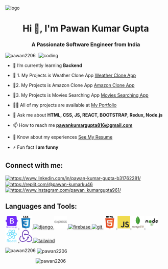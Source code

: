 ![logo](https://github.com/Pawan2206/Pawan2206/blob/main/Your%20paragraph%20text.png)
<h1 align="center">Hi 👋, I'm Pawan Kumar Gupta</h1>
<h3 align="center">A Passionate Software Engineer from India</h3>

<img align="right" alt="coding" width="400" src="https://camo.githubusercontent.com/19db51af5f90f1b152bc0b9078f5fe97053955be5074f03f17019c70345bdcdb/68747470733a2f2f6d69726f2e6d656469756d2e636f6d2f6d61782f313336302f302a37513379765349765f7430696f4a2d5a2e676966"/>

<p align="left"> <img src="https://komarev.com/ghpvc/?username=pawan2206&label=Profile%20views&color=0e75b6&style=flat" alt="pawan2206" /> </p>

- 🌱 I’m currently learning **Backend**

- 🔭 1. My Projects is Weather Clone App [Weather Clone App](https://weather-application-apps.netlify.app/)

- 👯2. My Projects is Amazon Clone App [Amazon Clone App](https://amazon-clone-application-app.netlify.app/)

- 🤝3. My Projects is Movies Searching App [Movies Searching App](https://movies-searching-ap.netlify.app/)

- 👨‍💻 All of my projects are available at  <a href="https://pawan-portf.netlify.app/" className="portfolio-button" target="_blank">
       My Portfolio
    </a>

- 💬 Ask me about **HTML, CSS, JS, REACT, BOOTSTRAP, Redux, Node.js**

- 📫 How to reach me **pawankumargupta816@gmail.com**

- 📄 Know about my experiences <a
      href="https://resume-builder-test-new.masaischool.com/resume/public?resumeId=66a8d6546e6b499ee33fd54b" className="Resume-button" target="_blank">
      See My Resume
    </a>

- ⚡ Fun fact **I am funny**

<h2 align="left">Connect with me:</h2>
<p align="left">
<a href="https://linkedin.com/in/https://www.linkedin.com/in/pawan-kumar-gupta-b31762281/" target="blank"><img align="center" src="https://raw.githubusercontent.com/rahuldkjain/github-profile-readme-generator/master/src/images/icons/Social/linked-in-alt.svg" alt="https://www.linkedin.com/in/pawan-kumar-gupta-b31762281/" height="30" width="40" /></a>
<a href="https://codesandbox.com/https://replit.com/@pawan-kumarku46" target="blank"><img align="center" src="https://raw.githubusercontent.com/rahuldkjain/github-profile-readme-generator/master/src/images/icons/Social/codesandbox.svg" alt="https://replit.com/@pawan-kumarku46" height="30" width="40" /></a>
<a href="https://instagram.com/https://www.instagram.com/pawan_kumargupta961/" target="blank"><img align="center" src="https://raw.githubusercontent.com/rahuldkjain/github-profile-readme-generator/master/src/images/icons/Social/instagram.svg" alt="https://www.instagram.com/pawan_kumargupta961/" height="30" width="40" /></a>
</p>

<h2 align="left">Languages and Tools:</h2>

<p align="left"> <a href="https://getbootstrap.com" target="_blank" rel="noreferrer"> <img src="https://raw.githubusercontent.com/devicons/devicon/master/icons/bootstrap/bootstrap-plain-wordmark.svg" alt="bootstrap" width="40" height="40"/> </a> <a href="https://www.w3schools.com/css/" target="_blank" rel="noreferrer"> <img src="https://raw.githubusercontent.com/devicons/devicon/master/icons/css3/css3-original-wordmark.svg" alt="css3" width="40" height="40"/> </a> <a href="https://www.djangoproject.com/" target="_blank" rel="noreferrer"> <img src="https://cdn.worldvectorlogo.com/logos/django.svg" alt="django" width="40" height="40"/> </a> <a href="https://expressjs.com" target="_blank" rel="noreferrer"> <img src="https://raw.githubusercontent.com/devicons/devicon/master/icons/express/express-original-wordmark.svg" alt="express" width="40" height="40"/> </a> <a href="https://firebase.google.com/" target="_blank" rel="noreferrer"> <img src="https://www.vectorlogo.zone/logos/firebase/firebase-icon.svg" alt="firebase" width="40" height="40"/> </a> <a href="https://git-scm.com/" target="_blank" rel="noreferrer"> <img src="https://www.vectorlogo.zone/logos/git-scm/git-scm-icon.svg" alt="git" width="40" height="40"/> </a> <a href="https://www.w3.org/html/" target="_blank" rel="noreferrer"> <img src="https://raw.githubusercontent.com/devicons/devicon/master/icons/html5/html5-original-wordmark.svg" alt="html5" width="40" height="40"/> </a> <a href="https://developer.mozilla.org/en-US/docs/Web/JavaScript" target="_blank" rel="noreferrer"> <img src="https://raw.githubusercontent.com/devicons/devicon/master/icons/javascript/javascript-original.svg" alt="javascript" width="40" height="40"/> </a> <a href="https://www.mongodb.com/" target="_blank" rel="noreferrer"> <img src="https://raw.githubusercontent.com/devicons/devicon/master/icons/mongodb/mongodb-original-wordmark.svg" alt="mongodb" width="40" height="40"/> </a> <a href="https://nodejs.org" target="_blank" rel="noreferrer"> <img src="https://raw.githubusercontent.com/devicons/devicon/master/icons/nodejs/nodejs-original-wordmark.svg" alt="nodejs" width="40" height="40"/> </a> <a href="https://reactjs.org/" target="_blank" rel="noreferrer"> <img src="https://raw.githubusercontent.com/devicons/devicon/master/icons/react/react-original-wordmark.svg" alt="react" width="40" height="40"/> </a> <a href="https://redux.js.org" target="_blank" rel="noreferrer"> <img src="https://raw.githubusercontent.com/devicons/devicon/master/icons/redux/redux-original.svg" alt="redux" width="40" height="40"/> </a> <a href="https://tailwindcss.com/" target="_blank" rel="noreferrer"> <img src="https://www.vectorlogo.zone/logos/tailwindcss/tailwindcss-icon.svg" alt="tailwind" width="40" height="40"/> </a> </p>

<p>
  <img
    align="left"
    src="https://github-readme-stats.vercel.app/api/top-langs?username=pawan2206&show_icons=true&locale=en&layout=compact"
    alt="pawan2206"
    style="height: 200px; widtht: 50px;"
  />
</p>

<p>&nbsp;<img align="center" src="https://github-readme-stats.vercel.app/api?username=pawan2206&show_icons=true&locale=en" alt="pawan2206" /></p>

<p>
  <img
    align="left"
    src="https://github-readme-streak-stats.herokuapp.com/?user=pawan2206&"
    alt="pawan2206"
    style="height: 170px;"
  />
</p>
